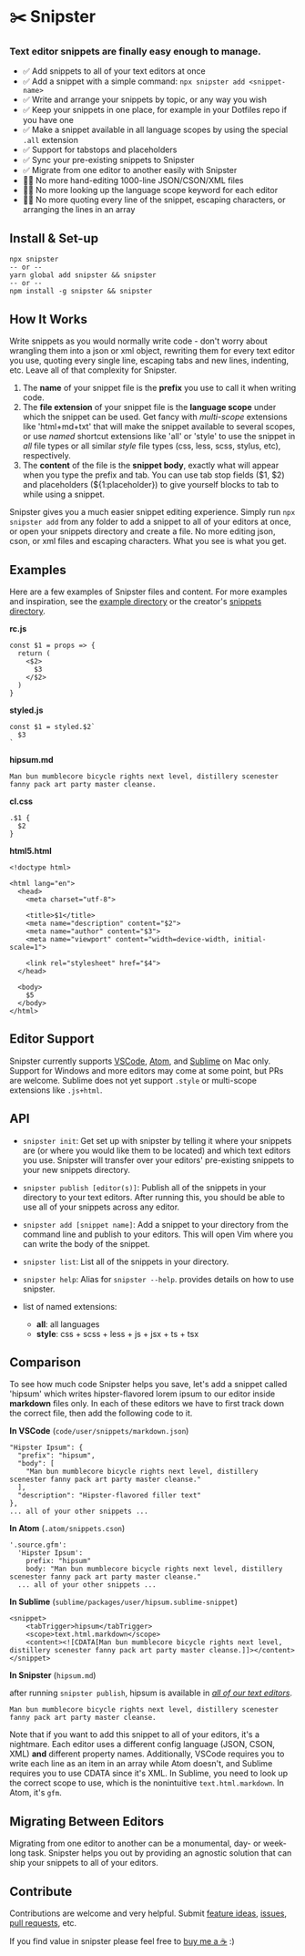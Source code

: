 # ✂️ Snipster

### Text editor snippets are finally easy enough to manage.

- ✅ Add snippets to all of your text editors at once
- ✅ Add a snippet with a simple command: `npx snipster add <snippet-name>`
- ✅ Write and arrange your snippets by topic, or any way you wish
- ✅ Keep your snippets in one place, for example in your Dotfiles repo if you have one
- ✅ Make a snippet available in all language scopes by using the special `.all` extension
- ✅ Support for tabstops and placeholders
- ✅ Sync your pre-existing snippets to Snipster
- ✅ Migrate from one editor to another easily with Snipster
- 🙅‍♀️ No more hand-editing 1000-line JSON/CSON/XML files
- 🙅‍♀️ No more looking up the language scope keyword for each editor
- 🙅‍♀️ No more quoting every line of the snippet, escaping characters, or arranging the lines in an array

## Install & Set-up

```
npx snipster
-- or --
yarn global add snipster && snipster
-- or --
npm install -g snipster && snipster
```

## How It Works

Write snippets as you would normally write code - don't worry about wrangling them into a json or xml object, rewriting them for every text editor you use, quoting every single line, escaping tabs and new lines, indenting, etc. Leave all of that complexity for Snipster.

1. The **name** of your snippet file is the **prefix** you use to call it when writing code.
2. The **file extension** of your snippet file is the **language scope** under which the snippet can be used. Get fancy with _multi-scope_ extensions like 'html+md+txt' that will make the snippet available to several scopes, or use _named_ shortcut extensions like 'all' or 'style' to use the snippet in _all_ file types or all similar _style_ file types (css, less, scss, stylus, etc), respectively.
3. The **content** of the file is the **snippet body**, exactly what will appear when you type the prefix and tab. You can use tab stop fields ($1, $2) and placeholders (\${1:placeholder}) to give yourself blocks to tab to while using a snippet.

Snipster gives you a much easier snippet editing experience. Simply run `npx snipster add` from any folder to add a snippet to all of your editors at once, or open your snippets directory and create a file. No more editing json, cson, or xml files and escaping characters. What you see is what you get.

## Examples

Here are a few examples of Snipster files and content. For more examples and inspiration, see the [example directory](https://github.com/jhanstra/snipster/tree/master/examples) or the creator's [snippets directory](https://github.com/jhanstra/dotfiles/tree/master/snippets).

**rc.js**

```
const $1 = props => {
  return (
    <$2>
      $3
    </$2>
  )
}
```

**styled.js**

```
const $1 = styled.$2`
  $3
`
```

**hipsum.md**

```
Man bun mumblecore bicycle rights next level, distillery scenester fanny pack art party master cleanse.
```

**cl.css**

```
.$1 {
  $2
}
```

**html5.html**

```
<!doctype html>

<html lang="en">
  <head>
    <meta charset="utf-8">

    <title>$1</title>
    <meta name="description" content="$2">
    <meta name="author" content="$3">
    <meta name="viewport" content="width=device-width, initial-scale=1">

    <link rel="stylesheet" href="$4">
  </head>

  <body>
    $5
  </body>
</html>
```

## Editor Support

Snipster currently supports [VSCode](https://code.visualstudio.com/), [Atom](https://atom.io/), and [Sublime](https://www.sublimetext.com/) on Mac only. Support for Windows and more editors may come at some point, but PRs are welcome. Sublime does not yet support `.style` or multi-scope extensions like `.js+html`.

## API

- `snipster init`: Get set up with snipster by telling it where your snippets are (or where you would like them to be located) and which text editors you use. Snipster will transfer over your editors' pre-existing snippets to your new snippets directory.

- `snipster publish [editor(s)]`: Publish all of the snippets in your directory to your text editors. After running this, you should be able to use all of your snippets across any editor.

- `snipster add [snippet name]`: Add a snippet to your directory from the command line and publish to your editors. This will open Vim where you can write the body of the snippet.

- `snipster list`: List all of the snippets in your directory.

- `snipster help`: Alias for `snipster --help`. provides details on how to use snipster.

- list of named extensions:
  - **all**: all languages
  - **style**: css + scss + less + js + jsx + ts + tsx

## Comparison

To see how much code Snipster helps you save, let's add a snippet called 'hipsum' which writes hipster-flavored lorem ipsum to our editor inside **markdown** files only. In each of these editors we have to first track down the correct file, then add the following code to it.

**In VSCode** (`code/user/snippets/markdown.json`)

```
"Hipster Ipsum": {
  "prefix": "hipsum",
  "body": [
    "Man bun mumblecore bicycle rights next level, distillery scenester fanny pack art party master cleanse."
  ],
  "description": "Hipster-flavored filler text"
},
... all of your other snippets ...
```

**In Atom** (`.atom/snippets.cson`)

```
'.source.gfm':
  'Hipster Ipsum':
    prefix: "hipsum"
    body: "Man bun mumblecore bicycle rights next level, distillery scenester fanny pack art party master cleanse."
  ... all of your other snippets ...
```

**In Sublime** (`sublime/packages/user/hipsum.sublime-snippet`)

```
<snippet>
	<tabTrigger>hipsum</tabTrigger>
	<scope>text.html.markdown</scope>
	<content><![CDATA[Man bun mumblecore bicycle rights next level, distillery scenester fanny pack art party master cleanse.]]></content>
</snippet>

```

**In Snipster** (`hipsum.md`)

after running `snipster publish`, hipsum is available in _[all of our text editors](https://giphy.com/search/mind-blown)_.

```
Man bun mumblecore bicycle rights next level, distillery scenester fanny pack art party master cleanse.
```

Note that if you want to add this snippet to all of your editors, it's a nightmare. Each editor uses a different config language (JSON, CSON, XML) **and** different property names. Additionally, VSCode requires you to write each line as an item in an array while Atom doesn't, and Sublime requires you to use CDATA since it's XML. In Sublime, you need to look up the correct scope to use, which is the nonintuitive `text.html.markdown`. In Atom, it's `gfm`.

## Migrating Between Editors

Migrating from one editor to another can be a monumental, day- or week- long task. Snipster helps you out by providing an agnostic solution that can ship your snippets to all of your editors.

## Contribute

Contributions are welcome and very helpful. Submit [feature ideas](https://github.com/jhanstra/snipster/projects/1), [issues](https://github.com/jhanstra/snipster/issues/new), [pull requests](https://github.com/jhanstra/snipster/pulls), etc.

If you find value in snipster please feel free to [buy me a ☕](https://www.paypal.me/jhanstra/4) :)
